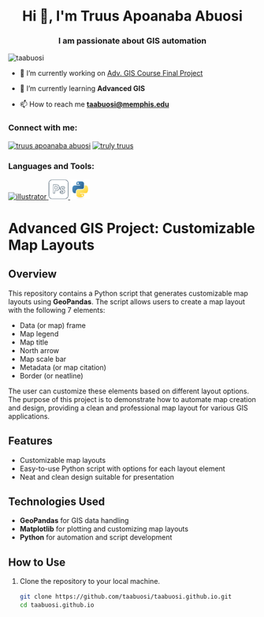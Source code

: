 <h1 align="center">Hi 👋, I'm Truus Apoanaba Abuosi</h1>
<h3 align="center">I am passionate about GIS automation</h3>

<p align="left"> <img src="https://komarev.com/ghpvc/?username=taabuosi&label=Profile%20views&color=0e75b6&style=flat" alt="taabuosi" /> </p>

- 🔭 I’m currently working on [Adv. GIS Course Final Project](https://github.com/taabuosi/taabuosi.github.io.git)

- 🌱 I’m currently learning **Advanced GIS**

- 📫 How to reach me **taabuosi@memphis.edu**

<h3 align="left">Connect with me:</h3>
<p align="left">
<a href="https://linkedin.com/in/truus apoanaba abuosi" target="blank"><img align="center" src="https://raw.githubusercontent.com/rahuldkjain/github-profile-readme-generator/master/src/images/icons/Social/linked-in-alt.svg" alt="truus apoanaba abuosi" height="30" width="40" /></a>
<a href="https://www.youtube.com/c/truly truus" target="blank"><img align="center" src="https://raw.githubusercontent.com/rahuldkjain/github-profile-readme-generator/master/src/images/icons/Social/youtube.svg" alt="truly truus" height="30" width="40" /></a>
</p>

<h3 align="left">Languages and Tools:</h3>
<p align="left"> <a href="https://www.adobe.com/in/products/illustrator.html" target="_blank" rel="noreferrer"> <img src="https://www.vectorlogo.zone/logos/adobe_illustrator/adobe_illustrator-icon.svg" alt="illustrator" width="40" height="40"/> </a> <a href="https://www.photoshop.com/en" target="_blank" rel="noreferrer"> <img src="https://raw.githubusercontent.com/devicons/devicon/master/icons/photoshop/photoshop-line.svg" alt="photoshop" width="40" height="40"/> </a> <a href="https://www.python.org" target="_blank" rel="noreferrer"> <img src="https://raw.githubusercontent.com/devicons/devicon/master/icons/python/python-original.svg" alt="python" width="40" height="40"/> </a> </p>

# Advanced GIS Project: Customizable Map Layouts

## Overview

This repository contains a Python script that generates customizable map layouts using **GeoPandas**. The script allows users to create a map layout with the following 7 elements:

- Data (or map) frame
- Map legend
- Map title
- North arrow
- Map scale bar
- Metadata (or map citation)
- Border (or neatline)

The user can customize these elements based on different layout options. The purpose of this project is to demonstrate how to automate map creation and design, providing a clean and professional map layout for various GIS applications.

## Features

- Customizable map layouts
- Easy-to-use Python script with options for each layout element
- Neat and clean design suitable for presentation

## Technologies Used

- **GeoPandas** for GIS data handling
- **Matplotlib** for plotting and customizing map layouts
- **Python** for automation and script development

## How to Use

1. Clone the repository to your local machine.
   ```bash
   git clone https://github.com/taabuosi/taabuosi.github.io.git
   cd taabuosi.github.io
